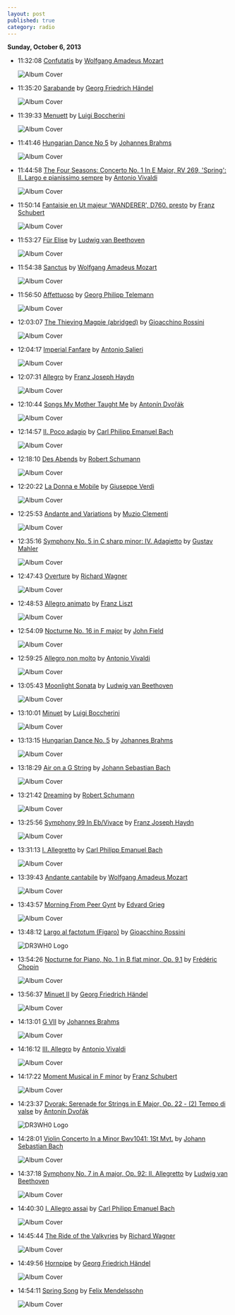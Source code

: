 ```yaml
---
layout: post
published: true
category: radio
---
```


**Sunday, October  6, 2013**

*   11:32:08  [Confutatis](http://goo.gl/De7s4N) by [Wolfgang Amadeus Mozart](http://www.last.fm/music/Wolfgang+Amadeus+Mozart)

    ![Album Cover](http://userserve-ak.last.fm/serve/174s/91146635.png "Requiem (Herbert von Karajan)")

*   11:35:20  [Sarabande](http://goo.gl/cIXgrl) by [Georg Friedrich Händel](http://www.last.fm/music/Georg+Friedrich+Händel)

    ![Album Cover](http://userserve-ak.last.fm/serve/174s/65193870.jpg "HANDEL: Harpsichord Suites Nos. 6 - 8")

*   11:39:33  [Menuett](http://goo.gl/TVqqi) by [Luigi Boccherini](http://www.last.fm/music/Luigi+Boccherini)

    ![Album Cover](http://userserve-ak.last.fm/serve/174s/71289410.jpg "Dreams of Classics")

*   11:41:46  [Hungarian Dance No 5](http://goo.gl/xM2bvd) by [Johannes Brahms](http://www.last.fm/music/Johannes+Brahms)

    ![Album Cover](http://cdn.last.fm/flatness/catalogue/noimage/2/default_album_medium.png "Spectaclular Dances For Orchestra")

*   11:44:58  [The Four Seasons: Concerto No. 1 In E Major, RV 269, 'Spring': II. Largo e pianissimo sempre](http://goo.gl/T6sKba) by [Antonio Vivaldi](http://www.last.fm/music/Antonio+Vivaldi)

    ![Album Cover](http://userserve-ak.last.fm/serve/174s/67794684.jpg "Antonio Vivaldi: The Four Seasons and Other String Favorites")

*   11:50:14  [Fantaisie en Ut majeur 'WANDERER', D760. presto](http://goo.gl/UCralZ) by [Franz Schubert](http://www.last.fm/music/Franz+Schubert)

    ![Album Cover](http://userserve-ak.last.fm/serve/174s/72159726.jpg "Schubert (Claudio Arrau)")

*   11:53:27  [Für Elise](http://goo.gl/O5Q16i) by [Ludwig van Beethoven](http://www.last.fm/music/Ludwig+van+Beethoven)

    ![Album Cover](http://userserve-ak.last.fm/serve/174s/4527215.jpg "Moonlight")

*   11:54:38  [Sanctus](http://goo.gl/5VQR8Q) by [Wolfgang Amadeus Mozart](http://www.last.fm/music/Wolfgang+Amadeus+Mozart)

    ![Album Cover](http://userserve-ak.last.fm/serve/174s/91146635.png "Requiem (Herbert von Karajan)")

*   11:56:50  [Affettuoso](http://goo.gl/7shNnn) by [Georg Philipp Telemann](http://www.last.fm/music/Georg+Philipp+Telemann)

    ![Album Cover](http://userserve-ak.last.fm/serve/174s/59923483.jpg "TELEMANN: Recorder Suite / Recorder Concertos")

*   12:03:07  [The Thieving Magpie (abridged)](http://goo.gl/4nEPQ3) by [Gioacchino Rossini](http://www.last.fm/music/Gioacchino+Rossini)

    ![Album Cover](http://userserve-ak.last.fm/serve/174s/85147149.png "A Clockwork Orange")

*   12:04:17  [Imperial Fanfare](http://goo.gl/GkCuCc) by [Antonio Salieri](http://www.last.fm/music/Antonio+Salieri)

    ![Album Cover](http://userserve-ak.last.fm/serve/174s/68910530.jpg "Imperial Fanfares")

*   12:07:31  [Allegro](http://goo.gl/WXGFdD) by [Franz Joseph Haydn](http://www.last.fm/music/Franz+Joseph+Haydn)

    ![Album Cover](http://userserve-ak.last.fm/serve/174s/61909009.jpg "HAYDN: Complete String Quartets")

*   12:10:44  [Songs My Mother Taught Me](http://goo.gl/dH9LwH) by [Antonín Dvořák](http://www.last.fm/music/Antonín+Dvořák)

    ![Album Cover](http://cdn.last.fm/flatness/catalogue/noimage/2/default_album_medium.png "Encores")

*   12:14:57  [II. Poco adagio](http://goo.gl/WCaitg) by [Carl Philipp Emanuel Bach](http://www.last.fm/music/Carl+Philipp+Emanuel+Bach)

    ![Album Cover](http://userserve-ak.last.fm/serve/174s/10164879.jpg "BACH, CPE: Piano Sonatas and Rondos")

*   12:18:10  [Des Abends](http://goo.gl/cj8y5L) by [Robert Schumann](http://www.last.fm/music/Robert+Schumann)

    ![Album Cover](http://userserve-ak.last.fm/serve/174s/10159385.jpg "SCHUMANN, R.: Davidsbundlertanze, Op. 6 / Fantasiestucke Op. 12")

*   12:20:22  [La Donna e Mobile](http://goo.gl/Lye0Pv) by [Giuseppe Verdi](http://www.last.fm/music/Giuseppe+Verdi)

    ![Album Cover](http://userserve-ak.last.fm/serve/174s/10302495.jpg "VERDI: Rigoletto (Warren, Berger) (1950)")

*   12:25:53  [Andante and Variations](http://goo.gl/yAGlWn) by [Muzio Clementi](http://www.last.fm/music/Muzio+Clementi)

    ![Album Cover](http://userserve-ak.last.fm/serve/174s/10141147.jpg "Italian Harp Music")

*   12:35:16  [Symphony No. 5 in C sharp minor: IV. Adagietto](http://goo.gl/CO1KnO) by [Gustav Mahler](http://www.last.fm/music/Gustav+Mahler)

    ![Album Cover](http://userserve-ak.last.fm/serve/174s/10137899.jpg "MAHLER: Das Lied von der Erde (Walter) (1936-1938)")

*   12:47:43  [Overture](http://goo.gl/vOuyAA) by [Richard Wagner](http://www.last.fm/music/Richard+Wagner)

    ![Album Cover](http://userserve-ak.last.fm/serve/174s/70464834.jpg "Wagner, R.: Tannhauser (Bayreuth Festival) (1930)")

*   12:48:53  [Allegro animato](http://goo.gl/xtqd4u) by [Franz Liszt](http://www.last.fm/music/Franz+Liszt)

    ![Album Cover](http://userserve-ak.last.fm/serve/174s/92335743.jpg "LISZT: Piano Concertos Nos. 1 and 2 / Totentanz")

*   12:54:09  [Nocturne No. 16 in F major](http://goo.gl/zwvG7K) by [John Field](http://www.last.fm/music/John+Field)

    ![Album Cover](http://userserve-ak.last.fm/serve/174s/68715174.jpg "Field: Piano Music, Vol.  2")

*   12:59:25  [Allegro non molto](http://goo.gl/3YEE5r) by [Antonio Vivaldi](http://www.last.fm/music/Antonio+Vivaldi)

    ![Album Cover](http://userserve-ak.last.fm/serve/174s/72054728.jpg "VIVALDI: Flute Concertos (Famous)")

*   13:05:43  [Moonlight Sonata](http://goo.gl/GMaQh) by [Ludwig van Beethoven](http://www.last.fm/music/Ludwig+van+Beethoven)

    ![Album Cover](http://userserve-ak.last.fm/serve/174s/4527215.jpg "Moonlight")

*   13:10:01  [Minuet](http://goo.gl/wKfjWd) by [Luigi Boccherini](http://www.last.fm/music/Luigi+Boccherini)

    ![Album Cover](http://userserve-ak.last.fm/serve/174s/68910088.jpg "Horen - Lernen - Wachsen: Music for Babies and Children")

*   13:13:15  [Hungarian Dance No. 5](http://goo.gl/A70UML) by [Johannes Brahms](http://www.last.fm/music/Johannes+Brahms)

    ![Album Cover](http://userserve-ak.last.fm/serve/174s/59435661.jpg "Brahms Through The Ages")

*   13:18:29  [Air on a G String](http://goo.gl/Vd189H) by [Johann Sebastian Bach](http://www.last.fm/music/Johann+Sebastian+Bach)

    ![Album Cover](http://userserve-ak.last.fm/serve/174s/54930435.jpg "The Ultimate Most Relaxing Classics For Kids In The Universe")

*   13:21:42  [Dreaming](http://goo.gl/cE6Bi5) by [Robert Schumann](http://www.last.fm/music/Robert+Schumann)

    ![Album Cover](http://userserve-ak.last.fm/serve/174s/54930435.jpg "The Ultimate Most Relaxing Classics For Kids In The Universe")

*   13:25:56  [Symphony 99 In Eb/Vivace](http://goo.gl/I1qTVc) by [Franz Joseph Haydn](http://www.last.fm/music/Franz+Joseph+Haydn)

    ![Album Cover](http://userserve-ak.last.fm/serve/174s/84727567.jpg "London Symphonies No.99-104")

*   13:31:13  [I. Allegretto](http://goo.gl/7UeeBc) by [Carl Philipp Emanuel Bach](http://www.last.fm/music/Carl+Philipp+Emanuel+Bach)

    ![Album Cover](http://userserve-ak.last.fm/serve/174s/72001664.jpg "BACH, C.P.E.: Flute Concertos (Complete)")

*   13:39:43  [Andante cantabile](http://goo.gl/F5jK82) by [Wolfgang Amadeus Mozart](http://www.last.fm/music/Wolfgang+Amadeus+Mozart)

    ![Album Cover](http://userserve-ak.last.fm/serve/174s/10307085.jpg "MOZART: Symphonies Nos 34 and 41 (Tintner Edition 7)")

*   13:43:57  [Morning From Peer Gynt](http://goo.gl/SJX22L) by [Edvard Grieg](http://www.last.fm/music/Edvard+Grieg)

    ![Album Cover](http://cdn.last.fm/flatness/catalogue/noimage/2/default_album_medium.png "Beauty Spot II")

*   13:48:12  [Largo al factotum (Figaro)](http://goo.gl/QQq5WC) by [Gioacchino Rossini](http://www.last.fm/music/Gioacchino+Rossini)

    ![DR3WH0 Logo](https://dl.dropboxusercontent.com/u/8239797/DR3WH0.png "DR3WH0 RadioBlog")

*   13:54:26  [Nocturne for Piano, No. 1 in B flat minor, Op. 9,1](http://goo.gl/bBxo8V) by [Frédéric Chopin](http://www.last.fm/music/Frédéric+Chopin)

    ![Album Cover](http://userserve-ak.last.fm/serve/174s/93583967.jpg "Chopin")

*   13:56:37  [Minuet II](http://goo.gl/a6xvB8) by [Georg Friedrich Händel](http://www.last.fm/music/Georg+Friedrich+Händel)

    ![Album Cover](http://userserve-ak.last.fm/serve/174s/8598479.jpg "Música para los Reales Fuegos")

*   14:13:01  [G VII](http://goo.gl/2buabf) by [Johannes Brahms](http://www.last.fm/music/Johannes+Brahms)

    ![Album Cover](http://cdn.last.fm/flatness/catalogue/noimage/2/default_album_medium.png "Ein deutsches Requiem Op 45")

*   14:16:12  [III. Allegro](http://goo.gl/YAifkP) by [Antonio Vivaldi](http://www.last.fm/music/Antonio+Vivaldi)

    ![Album Cover](http://userserve-ak.last.fm/serve/174s/54956765.jpg "VIVALDI: Favourite Concertos")

*   14:17:22  [Moment Musical in F minor](http://goo.gl/6fmYqE) by [Franz Schubert](http://www.last.fm/music/Franz+Schubert)

    ![Album Cover](http://cdn.last.fm/flatness/catalogue/noimage/2/default_album_medium.png "Toccata: Organ Favourites")

*   14:23:37  [Dvorak: Serenade for Strings in E Major, Op. 22 - (2) Tempo di valse](http://goo.gl/7bikBY) by [Antonín Dvořák](http://www.last.fm/music/Antonín+Dvořák)

    ![DR3WH0 Logo](https://dl.dropboxusercontent.com/u/8239797/DR3WH0.png "DR3WH0 RadioBlog")

*   14:28:01  [Violin Concerto In a Minor Bwv1041: 1St Mvt.](http://goo.gl/8JW2C0) by [Johann Sebastian Bach](http://www.last.fm/music/Johann+Sebastian+Bach)

    ![Album Cover](http://userserve-ak.last.fm/serve/174s/46165847.jpg "Great Composers - JS Bach")

*   14:37:18  [Symphony No. 7 in A major, Op. 92: II. Allegretto](http://goo.gl/idQvRV) by [Ludwig van Beethoven](http://www.last.fm/music/Ludwig+van+Beethoven)

    ![Album Cover](http://userserve-ak.last.fm/serve/174s/10147411.jpg "Immortal Beethoven")

*   14:40:30  [I. Allegro assai](http://goo.gl/0Pw6Or) by [Carl Philipp Emanuel Bach](http://www.last.fm/music/Carl+Philipp+Emanuel+Bach)

    ![Album Cover](http://userserve-ak.last.fm/serve/174s/10154005.jpg "BACH, C.P.E.: Hamburg Sinfonias Nos. 1- 6, Wq. 182")

*   14:45:44  [The Ride of the Valkyries](http://goo.gl/Lhdm98) by [Richard Wagner](http://www.last.fm/music/Richard+Wagner)

    ![Album Cover](http://userserve-ak.last.fm/serve/174s/91917117.png "The Royal Philharmonic Collection")

*   14:49:56  [Hornpipe](http://goo.gl/oMMret) by [Georg Friedrich Händel](http://www.last.fm/music/Georg+Friedrich+Händel)

    ![Album Cover](http://ec1.images-amazon.com/images/P/B0000027JL.01._SCMZZZZZZZ_.jpg "The Wedding Album")

*   14:54:11  [Spring Song](http://goo.gl/fCPco) by [Felix Mendelssohn](http://www.last.fm/music/Felix+Mendelssohn)

    ![Album Cover](http://cdn.last.fm/flatness/catalogue/noimage/2/default_album_medium.png "Greatest Hits")

